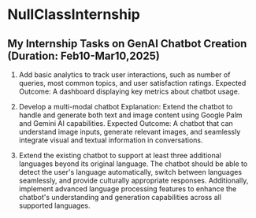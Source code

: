 # NullClassInternship
My Internship Tasks on GenAI Chatbot Creation (Duration: Feb10-Mar10,2025)
--------------------


1. Add basic analytics to track user interactions, such as number of queries, most common topics, and user satisfaction ratings. Expected Outcome: A dashboard displaying key metrics about chatbot usage.

2. Develop a multi-modal chatbot Explanation: Extend the chatbot to handle and generate both text and image content using Google Palm and Gemini AI capabilities. Expected Outcome: A chatbot that can understand image inputs, generate relevant images, and seamlessly integrate visual and textual information in conversations.

3. Extend the existing chatbot to support at least three additional languages beyond its original language. The chatbot should be able to detect the user's language automatically, switch between languages seamlessly, and provide culturally appropriate responses. Additionally, implement advanced language processing features to enhance the chatbot's understanding and generation capabilities across all supported languages.
